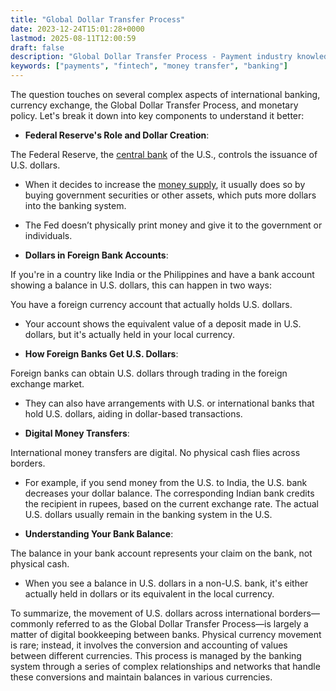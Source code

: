 ```yaml
---
title: "Global Dollar Transfer Process"
date: 2023-12-24T15:01:28+0000
lastmod: 2025-08-11T12:00:59
draft: false
description: "Global Dollar Transfer Process - Payment industry knowledge and insights"
keywords: ["payments", "fintech", "money transfer", "banking"]
---
```


The question touches on several complex aspects of international banking, currency exchange, the Global Dollar Transfer Process, and monetary policy. Let's break it down into key components to understand it better:

- **Federal Reserve's Role and Dollar Creation**:

The Federal Reserve, the [central bank](https://faisalkhanllc.xyz/resources/payments-wiki/c/central-banks/) of the U.S., controls the issuance of U.S. dollars.

- When it decides to increase the [money supply](https://faisalkhanllc.xyz/resources/payments-wiki/m/money-supply/), it usually does so by buying government securities or other assets, which puts more dollars into the banking system.

- The Fed doesn’t physically print money and give it to the government or individuals.

- **Dollars in Foreign Bank Accounts**:

If you're in a country like India or the Philippines and have a bank account showing a balance in U.S. dollars, this can happen in two ways:

You have a foreign currency account that actually holds U.S. dollars.

- Your account shows the equivalent value of a deposit made in U.S. dollars, but it's actually held in your local currency.

- **How Foreign Banks Get U.S. Dollars**:

Foreign banks can obtain U.S. dollars through trading in the foreign exchange market.

- They can also have arrangements with U.S. or international banks that hold U.S. dollars, aiding in dollar-based transactions.

- **Digital Money Transfers**:

International money transfers are digital. No physical cash flies across borders.

- For example, if you send money from the U.S. to India, the U.S. bank decreases your dollar balance. The corresponding Indian bank credits the recipient in rupees, based on the current exchange rate. The actual U.S. dollars usually remain in the banking system in the U.S.

- **Understanding Your Bank Balance**:

The balance in your bank account represents your claim on the bank, not physical cash.

- When you see a balance in U.S. dollars in a non-U.S. bank, it's either actually held in dollars or its equivalent in the local currency.

To summarize, the movement of U.S. dollars across international borders—commonly referred to as the Global Dollar Transfer Process—is largely a matter of digital bookkeeping between banks. Physical currency movement is rare; instead, it involves the conversion and accounting of values between different currencies. This process is managed by the banking system through a series of complex relationships and networks that handle these conversions and maintain balances in various currencies.